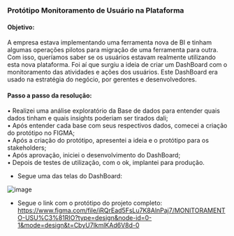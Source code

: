 ### Protótipo Monitoramento de Usuário na Plataforma

#### Objetivo: 
A empresa estava implementando uma ferramenta nova de BI e tinham algumas operações pilotos para migração de uma ferramenta para outra. 
Com isso, queríamos saber se os usuários estavam realmente utilizando esta nova plataforma. 
Foi aí que surgiu a ideia de criar um DashBoard com o monitoramento das atividades e ações dos usuários. Este DashBoard era usado na estratégia do negócio, por gerentes e desenvolvedores. 

#### Passo a passo da resolução:
• Realizei uma análise exploratório da Base de dados para entender quais dados tinham e quais insights poderiam ser tirados dali; <br>
• Após entender cada base com seus respectivos dados, comecei a criação do protótipo no FIGMA; <br>
• Após a criação do protótipo, apresentei a ideia e o protótipo para os stakeholders; <br>
• Após aprovação, iniciei o desenvolvimento do DashBoard; <br>
• Depois de testes de utilização, com o ok, implantei para produção. <br>

- Segue uma das telas do DashBoard:

![image](https://github.com/RaphaelaRosa/RaphaelaRosa/assets/96753305/48152716-04a0-4017-a31a-234d41b6b4c9)

 

- Segue o link com o protótipo do projeto completo: https://www.figma.com/file/iRQrEad5FsLu7K8AlnPaj7/MONITORAMENTO-USU%C3%81RIO?type=design&node-id=0-1&mode=design&t=CbyU7lkmlKAd6V8d-0
